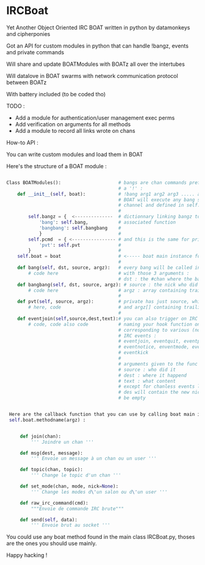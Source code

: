 IRCBoat
=======

Yet Another Object Oriented IRC BOAT written in python by datamonkeys and cipherponies

Got an API for custom modules in python that can handle !bangz, events and private commands

Will share and update BOATModules with BOATz all over the intertubes

Will datalove in BOAT swarms with network communication protocol between BOATz

With battery included (to be coded tho)


TODO :

-	Add a module for authentication/user management exec perms
-	Add verification on arguments for all methods
-	Add a module to record all links wrote on chans


How-to API :

You can write custom modules and load them in BOAT

Here's the structure of a BOAT module :
```python

Class BOATModules():                     # bangs are chan commands prefixed with
                                         # a '!' :
    def __init__(self, boat):            # !bang arg1 arg2 arg3 ..... argn
                                         # BOAT will execute any bang seen in a
                                         # channel and defined in self.bangz
                                         #
        self.bangz = {  <--------------  # dictionnary linking bangz to the
            'bang': self.bang,           # associated function
            'bangbang': self.bangbang    #
            }                            #
        self.pcmd  = { <---------------- # and this is the same for private commands
            'pvt': self.pvt              #
        }                                #
    self.boat = boat                     # <----- boat main instance for callbacks
                                         #
    def bang(self, dst, source, argz):   # every bang will be called in his module
        # code here                      # with those 3 arguments :
                                         # dst : the #chan where the bang was called
    def bangbang(self, dst, source, argz): # source : the nick who did the bang
        # code here                      # argz : array containing trailing argz
                                         #
    def pvt(self, source, argz):         # private has just source, which is the nick
        # here, code                     # and argz[] containing trailing argz
                                         #
    def eventjoin(self,source,dest,text):# you can also trigger on IRC event by strictly
        # code, code also code           # naming your hook function one of those name
                                         # corresponding to various (not all for now)
                                         # IRC events :
                                         # eventjoin, eventquit, eventpart, eventnick,
                                         # eventnotice, enventmode, eventtopic,
                                         # eventkick
                                         #
                                         # arguments given to the func when calling are :
                                         # source : who did it
                                         # dest : where it happend
                                         # text : what content
                                         # except for chanless events like nick where
                                         # des will contain the new nick and text will
                                         # be empty


 Here are the callback function that you can use by calling boat main instance
 self.boat.methodname(argz) :


     def join(chan):
         ''' Joindre un chan '''

     def msg(dest, message):
         ''' Envoie un message à un chan ou un user '''

     def topic(chan, topic):
         ''' Change le topic d'un chan '''

     def set_mode(chan, mode, nick=None):
         ''' Change les modes d\'un salon ou d\'un user '''

     def raw_irc_command(cmd):
         """Envoie de commande IRC brute"""

     def send(self, data):
         ''' Envoie brut au socket '''


```

 You could use any boat method found in the main class IRCBoat.py, thoses are the
 ones you should use mainly.

 Happy hacking !
